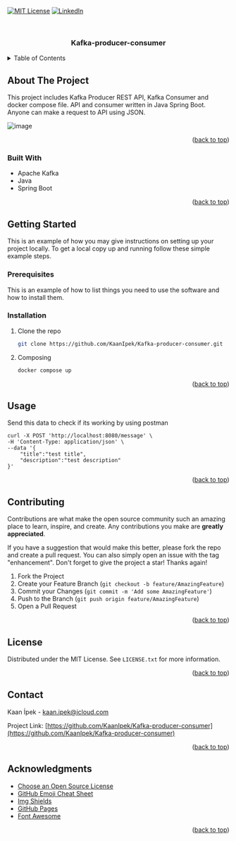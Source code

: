 
<div id="top"></div>
<!--

<!-- PROJECT SHIELDS -->
[![MIT License][license-shield]][license-url]
[![LinkedIn][linkedin-shield]][linkedin-url]

<!-- PROJECT LOGO -->
<br />
<div align="center">

  <h3 align="center">Kafka-producer-consumer</h3>

  
</div>



<!-- TABLE OF CONTENTS -->
<details>
  <summary>Table of Contents</summary>
  <ol>
    <li>
      <a href="#about-the-project">About The Project</a>
      <ul>
        <li><a href="#built-with">Built With Java</a></li>
      </ul>
    </li>
    <li>
      <a href="#getting-started">Getting Started</a>
      <ul>
        <li><a href="#prerequisites">Prerequisites</a></li>
        <li><a href="#installation">Installation</a></li>
      </ul>
    </li>
    </ul>
    <li><a href="#usage">Usage</a></li>
    
    
  </ol>
</details>



<!-- ABOUT THE PROJECT -->
## About The Project
This project includes Kafka Producer REST API, Kafka Consumer and docker compose file. API and consumer written in Java Spring Boot. Anyone can make a request to API using JSON.

![image](https://user-images.githubusercontent.com/72802777/171815449-40469457-0327-45b3-b24b-dde58c152500.png)


<p align="right">(<a href="#top">back to top</a>)</p>



### Built With

* Apache Kafka
* Java
* Spring Boot

<p align="right">(<a href="#top">back to top</a>)</p>



<!-- GETTING STARTED -->
## Getting Started

This is an example of how you may give instructions on setting up your project locally.
To get a local copy up and running follow these simple example steps.

### Prerequisites

This is an example of how to list things you need to use the software and how to install them.

### Installation


1. Clone the repo
   ```sh
   git clone https://github.com/KaanIpek/Kafka-producer-consumer.git
   ```
2. Composing
   ```sh
   docker compose up
   ```


<p align="right">(<a href="#top">back to top</a>)</p>



<!-- USAGE EXAMPLES -->
## Usage

Send this data to check if its working by using postman
```
curl -X POST 'http://localhost:8080/message' \
-H 'Content-Type: application/json' \
--data '{
    "title":"test title",
    "description":"test description"
}'
```



<p align="right">(<a href="#top">back to top</a>)</p>


<!-- CONTRIBUTING -->
## Contributing

Contributions are what make the open source community such an amazing place to learn, inspire, and create. Any contributions you make are **greatly appreciated**.

If you have a suggestion that would make this better, please fork the repo and create a pull request. You can also simply open an issue with the tag "enhancement".
Don't forget to give the project a star! Thanks again!

1. Fork the Project
2. Create your Feature Branch (`git checkout -b feature/AmazingFeature`)
3. Commit your Changes (`git commit -m 'Add some AmazingFeature'`)
4. Push to the Branch (`git push origin feature/AmazingFeature`)
5. Open a Pull Request

<p align="right">(<a href="#top">back to top</a>)</p>



<!-- LICENSE -->
## License

Distributed under the MIT License. See `LICENSE.txt` for more information.

<p align="right">(<a href="#top">back to top</a>)</p>



<!-- CONTACT -->
## Contact

Kaan İpek  - kaan.ipek@icloud.com

Project Link: [https://github.com/KaanIpek/Kafka-producer-consumer](https://github.com/KaanIpek/Kafka-producer-consumer)

<p align="right">(<a href="#top">back to top</a>)</p>



<!-- ACKNOWLEDGMENTS -->
## Acknowledgments

* [Choose an Open Source License](https://choosealicense.com)
* [GitHub Emoji Cheat Sheet](https://www.webpagefx.com/tools/emoji-cheat-sheet)
* [Img Shields](https://shields.io)
* [GitHub Pages](https://pages.github.com)
* [Font Awesome](https://fontawesome.com)


<p align="right">(<a href="#top">back to top</a>)</p>



<!-- MARKDOWN LINKS & IMAGES -->

[contributors-shield]: https://img.shields.io/github/contributors/othneildrew/Best-README-Template.svg?style=for-the-badge
[contributors-url]: https://github.com/KaanIpek/Kafka-producer-consumer/graphs/contributors
[forks-shield]: https://img.shields.io/github/forks/othneildrew/Best-README-Template.svg?style=for-the-badge
[forks-url]: https://github.com/KaanIpek/Kafka-producer-consumer/network/members
[stars-shield]: https://img.shields.io/github/stars/othneildrew/Best-README-Template.svg?style=for-the-badge
[stars-url]: https://github.com/KaanIpek/Kafka-producer-consumer/stargazers
[issues-shield]: https://img.shields.io/github/issues/othneildrew/Best-README-Template.svg?style=for-the-badge
[issues-url]: https://github.com/KaanIpek/Kafka-producer-consumer/issues
[license-shield]: https://img.shields.io/github/license/othneildrew/Best-README-Template.svg?style=for-the-badge
[license-url]: https://github.com/KaanIpek/Kafka-producer-consumer/blob/main/LICENSE
[linkedin-shield]: https://img.shields.io/badge/-LinkedIn-black.svg?style=for-the-badge&logo=linkedin&colorB=555
[linkedin-url]: https://www.linkedin.com/in/kaan-ipek-a24729210/

